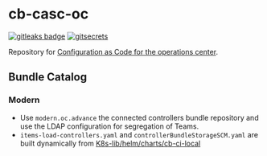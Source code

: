 # cb-casc-oc

[![gitleaks badge](https://img.shields.io/badge/protected%20by-gitleaks-blue)](https://github.com/zricethezav/gitleaks#pre-commit) [![gitsecrets](https://img.shields.io/badge/protected%20by-gitsecrets-blue)](https://github.com/awslabs/git-secrets)

Repository for [Configuration as Code for the operations center](https://docs.cloudbees.com/docs/cloudbees-ci/latest/casc-oc/).

## Bundle Catalog

### Modern

- Use `modern.oc.advance` the connected controllers bundle repository and use the LDAP configuration for segregation of Teams.
- `items-load-controllers.yaml` and `controllerBundleStorageSCM.yaml` are built dynamically from [K8s-lib/helm/charts/cb-ci-local](https://github.com/carlosrodlop/K8s-lib/tree/v0.3.0/helm/charts/cb-ci-local)
